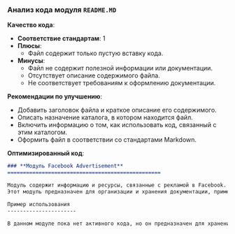 ### **Анализ кода модуля `README.MD`**

**Качество кода**:
- **Соответствие стандартам**: 1
- **Плюсы**:
   - Файл содержит только пустую вставку кода.
- **Минусы**:
   - Файл не содержит полезной информации или документации.
   - Отсутствует описание содержимого файла.
   - Не соответствует требованиям к оформлению документации.

**Рекомендации по улучшению**:
- Добавить заголовок файла и краткое описание его содержимого.
- Описать назначение каталога, в котором находится файл.
- Включить информацию о том, как использовать код, связанный с этим каталогом.
- Оформить файл в соответствии со стандартами Markdown.

**Оптимизированный код**:

```markdown
### **Модуль Facebook Advertisement**
=================================================

Модуль содержит информацию и ресурсы, связанные с рекламой в Facebook.
Этот модуль предназначен для организации и хранения документации, примеров кода и других материалов, относящихся к работе с рекламой на платформе Facebook.

Пример использования
----------------------

В данном модуле пока нет активного кода, но он предназначен для хранения информации о работе с Facebook API для рекламы, включая примеры запросов, описание форматов данных и инструкции по настройке рекламных кампаний.